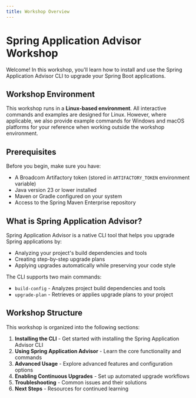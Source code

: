 ```yaml
---
title: Workshop Overview
---
```

# Spring Application Advisor Workshop

Welcome! In this workshop, you'll learn how to install and use the Spring Application Advisor CLI to upgrade your Spring Boot applications.

## Workshop Environment

This workshop runs in a **Linux-based environment**. All interactive commands and examples are designed for Linux. However, where applicable, we also provide example commands for Windows and macOS platforms for your reference when working outside the workshop environment.

## Prerequisites

Before you begin, make sure you have:

- A Broadcom Artifactory token (stored in `ARTIFACTORY_TOKEN` environment variable)
- Java version 23 or lower installed
- Maven or Gradle configured on your system
- Access to the Spring Maven Enterprise repository

## What is Spring Application Advisor?

Spring Application Advisor is a native CLI tool that helps you upgrade Spring applications by:

- Analyzing your project's build dependencies and tools
- Creating step-by-step upgrade plans
- Applying upgrades automatically while preserving your code style

The CLI supports two main commands:

- `build-config` - Analyzes project build dependencies and tools
- `upgrade-plan` - Retrieves or applies upgrade plans to your project

## Workshop Structure

This workshop is organized into the following sections:

1. **Installing the CLI** - Get started with installing the Spring Application Advisor CLI
2. **Using Spring Application Advisor** - Learn the core functionality and commands
3. **Advanced Usage** - Explore advanced features and configuration options
4. **Enabling Continuous Upgrades** - Set up automated upgrade workflows
5. **Troubleshooting** - Common issues and their solutions
6. **Next Steps** - Resources for continued learning
